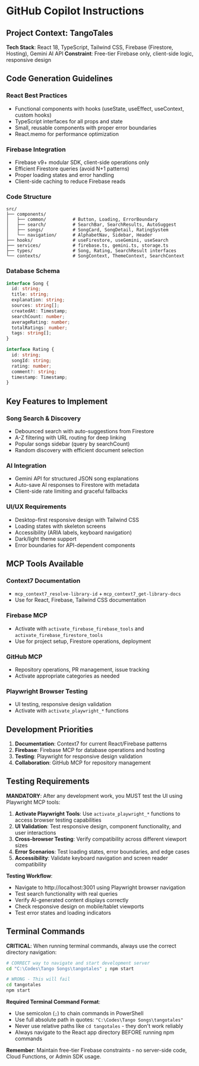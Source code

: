 # GitHub Copilot Instructions

## Project Context: TangoTales

**Tech Stack**: React 18, TypeScript, Tailwind CSS, Firebase (Firestore, Hosting), Gemini AI API
**Constraint**: Free-tier Firebase only, client-side logic, responsive design

## Code Generation Guidelines

### React Best Practices

- Functional components with hooks (useState, useEffect, useContext, custom hooks)
- TypeScript interfaces for all props and state
- Small, reusable components with proper error boundaries
- React.memo for performance optimization

### Firebase Integration

- Firebase v9+ modular SDK, client-side operations only
- Efficient Firestore queries (avoid N+1 patterns)
- Proper loading states and error handling
- Client-side caching to reduce Firebase reads

### Code Structure

```
src/
├── components/
│   ├── common/          # Button, Loading, ErrorBoundary
│   ├── search/          # SearchBar, SearchResults, AutoSuggest
│   ├── songs/           # SongCard, SongDetail, RatingSystem
│   └── navigation/      # AlphabetNav, Sidebar, Header
├── hooks/               # useFirestore, useGemini, useSearch
├── services/            # firebase.ts, gemini.ts, storage.ts
├── types/               # Song, Rating, SearchResult interfaces
└── contexts/            # SongContext, ThemeContext, SearchContext
```

### Database Schema

```typescript
interface Song {
  id: string;
  title: string;
  explanation: string;
  sources: string[];
  createdAt: Timestamp;
  searchCount: number;
  averageRating: number;
  totalRatings: number;
  tags: string[];
}

interface Rating {
  id: string;
  songId: string;
  rating: number;
  comment?: string;
  timestamp: Timestamp;
}
```

## Key Features to Implement

### Song Search & Discovery

- Debounced search with auto-suggestions from Firestore
- A-Z filtering with URL routing for deep linking
- Popular songs sidebar (query by searchCount)
- Random discovery with efficient document selection

### AI Integration

- Gemini API for structured JSON song explanations
- Auto-save AI responses to Firestore with metadata
- Client-side rate limiting and graceful fallbacks

### UI/UX Requirements

- Desktop-first responsive design with Tailwind CSS
- Loading states with skeleton screens
- Accessibility (ARIA labels, keyboard navigation)
- Dark/light theme support
- Error boundaries for API-dependent components

## MCP Tools Available

### Context7 Documentation

- `mcp_context7_resolve-library-id` + `mcp_context7_get-library-docs`
- Use for React, Firebase, Tailwind CSS documentation

### Firebase MCP

- Activate with `activate_firebase_firebase_tools` and `activate_firebase_firestore_tools`
- Use for project setup, Firestore operations, deployment

### GitHub MCP

- Repository operations, PR management, issue tracking
- Activate appropriate categories as needed

### Playwright Browser Testing

- UI testing, responsive design validation
- Activate with `activate_playwright_*` functions

## Development Priorities

1. **Documentation**: Context7 for current React/Firebase patterns
2. **Firebase**: Firebase MCP for database operations and hosting
3. **Testing**: Playwright for responsive design validation
4. **Collaboration**: GitHub MCP for repository management

## Testing Requirements

**MANDATORY**: After any development work, you MUST test the UI using Playwright MCP tools:

1. **Activate Playwright Tools**: Use `activate_playwright_*` functions to access browser testing capabilities
2. **UI Validation**: Test responsive design, component functionality, and user interactions
3. **Cross-browser Testing**: Verify compatibility across different viewport sizes
4. **Error Scenarios**: Test loading states, error boundaries, and edge cases
5. **Accessibility**: Validate keyboard navigation and screen reader compatibility

**Testing Workflow**:
- Navigate to http://localhost:3001 using Playwright browser navigation
- Test search functionality with real queries
- Verify AI-generated content displays correctly
- Check responsive design on mobile/tablet viewports
- Test error states and loading indicators

## Terminal Commands

**CRITICAL**: When running terminal commands, always use the correct directory navigation:

```bash
# CORRECT way to navigate and start development server
cd "C:\Codes\Tango Songs\tangotales" ; npm start

# WRONG - This will fail
cd tangotales
npm start
```

**Required Terminal Command Format**:
- Use semicolon (`;`) to chain commands in PowerShell
- Use full absolute path in quotes: `"C:\Codes\Tango Songs\tangotales"`
- Never use relative paths like `cd tangotales` - they don't work reliably
- Always navigate to the React app directory BEFORE running npm commands

**Remember**: Maintain free-tier Firebase constraints - no server-side code, Cloud Functions, or Admin SDK usage.
